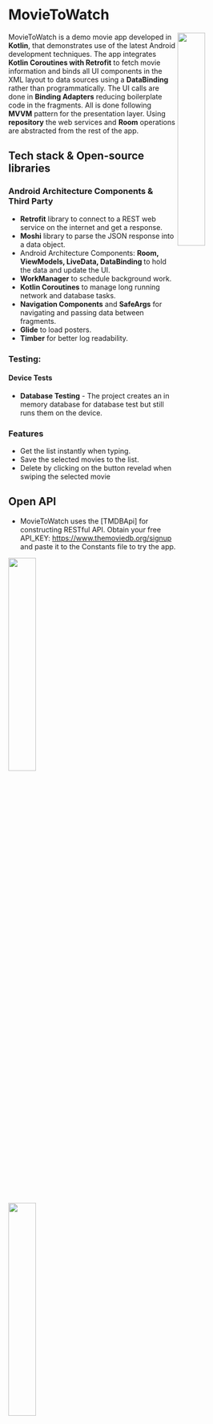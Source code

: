# MovieToWatch
<img align="right" src="https://user-images.githubusercontent.com/58771510/85013142-fcd24380-b15b-11ea-95e7-704447b2d585.gif" width="33%"/>
MovieToWatch is a demo movie app developed in <b>Kotlin</b>, that demonstrates use of the latest Android development techniques. The app integrates <b>Kotlin Coroutines with Retrofit</b> to fetch movie information and binds all UI components in the XML layout to data sources using a <b>DataBinding</b> rather than programmatically. The UI calls are done in <b>Binding Adapters</b> reducing boilerplate code in the fragments. All is done following <b>MVVM</b> pattern for the presentation layer. Using <b>repository</b> the web services and <b>Room</b> operations are abstracted from the rest of the app.  


## Tech stack & Open-source libraries
### Android Architecture Components & Third Party

+ <b>Retrofit</b> library to connect to a REST web service on the internet and get a response.
+ <b>Moshi</b> library to parse the JSON response into a data object.
+ Android Architecture Components: <b>Room, ViewModels, LiveData, DataBinding </b> to hold the data and update the UI. 
+ <b>WorkManager</b> to schedule background work.
+ <b>Kotlin Coroutines</b> to manage long running network and database tasks.
+ <b>Navigation Components</b> and <b>SafeArgs</b> for navigating and passing data between fragments.
+ <b>Glide</b> to load posters.
+ <b>Timber</b> for better log readability.

### Testing:  
####  Device Tests
  - <b>Database Testing</b> - The project creates an in memory database for database test but still runs them on the device. 

### Features
+ Get the list instantly when typing.
+ Save the selected movies to the list.
+ Delete by clicking on the button revelad when swiping the selected movie

## Open API
+ MovieToWatch uses the [TMDBApi] for constructing RESTful API. Obtain your free API_KEY: https://www.themoviedb.org/signup and paste it to the Constants file to try the app.

<img src="https://user-images.githubusercontent.com/58771510/85013170-08256f00-b15c-11ea-96e1-139b6ccd7569.gif" width="33%"/>  <img src="https://user-images.githubusercontent.com/58771510/92279621-99041f00-eeef-11ea-9e65-f9c1d02805be.jpg" width="33%"/>


